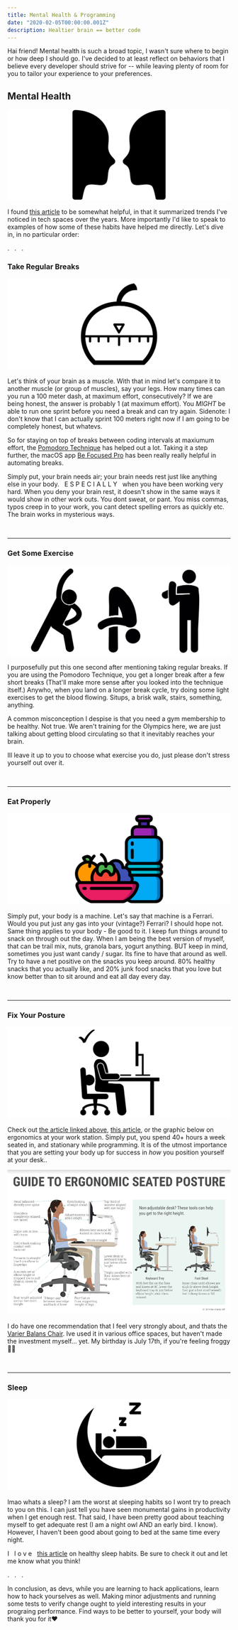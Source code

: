 ```yaml
---
title: Mental Health & Programming
date: "2020-02-05T00:00:00.001Z"
description: Healtier brain == better code
---
```


Hai friend! Mental health is such a broad topic, I wasn't sure where to begin or how deep I should go. I've decided to at least reflect on behaviors that I believe every developer should strive for -- while leaving plenty of room for you to tailor your experience to your preferences.

## Mental Health

![mental health](mentalhealth.png)

I found [this article](https://codinginflow.com/healthy-programmer) to be somewhat helpful, in that it summarized trends I've noticed in tech spaces over the years. More importantly I'd like to speak to examples of how some of these habits have helped me directly. Let's dive in, in no particular order: 


<p id="dot"> . &nbsp;  . &nbsp; . </p>


### Take Regular Breaks

![pomodoro technique](takebreaks.png)

Let's think of your brain as a muscle. With that in mind let's compare it to another muscle (or group of muscles), say your legs. How many times can you run a 100 meter dash, at maximum effort, consecutively? If we are being honest, the answer is probably 1 (at maximum effort). You *MIGHT* be able to run one sprint before you need a break and can try again. Sidenote: I don't know that I can actually sprint 100 meters right now if I am going to be completely honest, but whatevs.  <talk about what sprinting fatigue looks like here>

So for staying on top of breaks between coding intervals at maxiumum effort, the [Pomodoro Technique](https://en.wikipedia.org/wiki/Pomodoro_Technique) has helped out a lot. Taking it a step further, the macOS app [Be Focused Pro](https://itunes.apple.com/us/app/be-focused-pro-focus-timer/id961632517?mt=12) has been really really helpful in automating breaks. 

Simply put, your brain needs air; your brain needs rest just like anything else in your body. &nbsp; E S P E C I A L L Y &nbsp; when you have been working very hard. When you deny your brain rest, it doesn't show in the same ways it would show in other work outs. You dont sweat, or pant. You miss commas, typos creep in to your work, you cant detect spelling errors as quickly etc. The brain works in mysterious ways.

<br>
<hr>

### Get Some Exercise

![stretch](exercise.png)

I purposefully put this one second after mentioning taking regular breaks. If you are using the Pomodoro Technique, you get a longer break after a few short breaks (That'll make more sense after you looked into the technique itself.) Anywho, when you land on a longer break cycle, try doing some light exercises to get the blood flowing. Situps, a brisk walk, stairs, something, anything.

A common misconception I despise is that you need a gym membership to be healthy. Not true. We aren't training for the Olympics here, we are just talking about getting blood circulating so that it inevitably reaches your brain. 

Ill leave it up to you to choose what exercise you do, just please don't stress yourself out over it.

<br>
<hr>

### Eat Properly

![eatwell](eatwell.png)

Simply put, your body is a machine. Let's say that machine is a Ferrari. Would you put just any gas into your (vintage?) Ferrari? I should hope not. Same thing applies to your body - Be good to it. I keep fun things around to snack on through out the day. When I am being the best version of myself, that can be trail mix, nuts, granola bars, yogurt anything. BUT keep in mind, sometimes you just want candy / sugar. Its fine to have that around as well. Try to have a net positive on the snacks you keep around. 80% healthy snacks that you actually like, and 20% junk food snacks that you love but know better than to sit around and eat all day every day. 

<br>
<hr>

### Fix Your Posture 

![posture](posture.png)

Check out [the article linked above](https://codinginflow.com/healthy-programmer), [this article](https://blog.codinghorror.com/computer-workstation-ergonomics/), or the graphic below on ergonomics at your work station. Simply put, you spend 40+ hours a week seated in, and stationary while programming. It is of the utmost importance that you are setting your body up for success in _how_ you position yourself at your desk.. 

![ergonomics](ergonomics.png)

I do have one recommendation that I feel very strongly about, and thats the [Varier Balans Chair](https://www.amazon.com/Varier-Variable-Original-Kneeling-Designed/dp/B071ZM1CKG/ref=sr_1_5?keywords=balans+chair&qid=1580888488&sr=8-5). Ive used it in various office spaces, but haven't made the investment myself... yet.  My birthday is July 17th, if you're feeling froggy 🐸🙃

<br>
<hr>

### Sleep

![sleep](schleep.png)

lmao whats a sleep? I am the worst at sleeping habits so I wont try to preach to you on this. I can just tell you have seen monumental gains in productivity when I get enough rest. That said, I have been pretty good about teaching myself to get adequate rest (I am a night owl AND an early bird. I know). However, I haven't been good about going to bed at the same time every night. 

I  &nbsp; l o v e  &nbsp; [this article](https://simpleprogrammer.com/good-nights-rest/) on healthy sleep habits. Be sure to check it out and let me know what you think!

<p id="dot"> . &nbsp;  . &nbsp; . </p>

In conclusion, as devs, while you are learning to hack applications, learn how to hack yourselves as well. Making minor adjustments and running some tests to verify change ought to yield interesting results in your prograing performance. Find ways to be better to yourself, your body will thank you for it♥️
